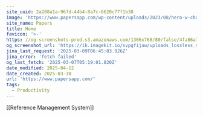 ```yaml
---
site_uuid: 2a208a1a-967d-44b4-8a7c-6620c77f1b38
image: 'https://www.papersapp.com/wp-content/uploads/2023/08/hero-w-character.svg'
site_name: Papers
title: Home
favicon: '>-'
https: //og-screenshots-prod.s3.amazonaws.com/1366x768/80/false/4fa86a72a87240259d4d884f80ce80162b781d03727156454811c31c1aa2125d.jpeg
og_screenshot_url: 'https://ik.imagekit.io/xvpgfijuw/uploads_lossless_screenshots_20250527_PapersApp_og_screenshot.jpeg'
jina_last_request: '2025-03-09T06:45:03.926Z'
jina_error: 'fetch failed'
og_last_fetch: '2025-03-07T05:19:01.820Z'
date_modified: 2025-04-12
date_created: 2025-03-30
url: 'https://www.papersapp.com/'
tags:
  - Productivity
---
```


[[Reference Management System]]

